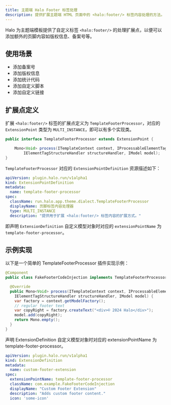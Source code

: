 ```yaml
---
title: 主题端 Halo Footer 标签处理
description: 提供扩展主题端 HTML 页面中的 <halo:footer/> 标签内容处理的方法。
---
```


Halo 为主题端模板提供了自定义标签 `<halo:footer/>` 的处理扩展点，以便可以添加额外的页脚内容如版权信息、备案号等。

## 使用场景

- 添加备案号
- 添加版权信息
- 添加统计代码
- 添加自定义脚本
- 添加自定义链接

## 扩展点定义

扩展 `<halo:footer/>` 标签的扩展点定义为 `TemplateFooterProcessor`，对应的 `ExtensionPoint` 类型为 `MULTI_INSTANCE`，即可以有多个实现类。

```java
public interface TemplateFooterProcessor extends ExtensionPoint {

    Mono<Void> process(ITemplateContext context, IProcessableElementTag tag,
        IElementTagStructureHandler structureHandler, IModel model);
}
```

`TemplateFooterProcessor` 对应的 `ExtensionPointDefinition` 资源描述如下：

```yaml
apiVersion: plugin.halo.run/v1alpha1
kind: ExtensionPointDefinition
metadata:
  name: template-footer-processor
spec:
  className: run.halo.app.theme.dialect.TemplateFooterProcessor
  displayName: 页脚标签内容处理器
  type: MULTI_INSTANCE
  description: "提供用于扩展 <halo:footer/> 标签内容的扩展方式。"
```

即声明 `ExtensionDefinition` 自定义模型对象时对应的 `extensionPointName` 为 `template-footer-processor`。

## 示例实现

以下是一个简单的 TemplateFooterProcessor 插件实现示例：

```java
@Component
public class FakeFooterCodeInjection implements TemplateFooterProcessor {

  @Override
  public Mono<Void> process(ITemplateContext context, IProcessableElementTag tag,
    IElementTagStructureHandler structureHandler, IModel model) {
    var factory = context.getModelFactory();
    // regular footer text
    var copyRight = factory.createText("<div>© 2024 Halo</div>");
    model.add(copyRight);
    return Mono.empty();
  }
}
```

声明 ExtensionDefinition 自定义模型对象时对应的 extensionPointName 为 template-footer-processor。

```yaml
apiVersion: plugin.halo.run/v1alpha1
kind: ExtensionDefinition
metadata:
  name: custom-footer-extension
spec:
  extensionPointName: template-footer-processor
  className: com.example.FakeFooterCodeInjection
  displayName: "Custom Footer Extension"
  description: "Adds custom footer content."
  icon: 'some-icon'
```
